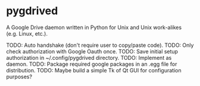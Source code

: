 pygdrived
=========

A Google Drive daemon written in Python for Unix and Unix work-alikes (e.g. Linux, etc.).

TODO: Auto handshake (don't require user to copy/paste code).
TODO: Only check authorization with Google Oauth once.
TODO: Save initial setup authorization in ~/.config/pygdrived directory.
TODO: Implement as daemon.
TODO: Package required google packages in an .egg file for distribution.
TODO: Maybe build a simple Tk of Qt GUI for configuration purposes?

